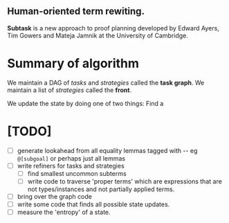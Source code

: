 ## Human-oriented term rewiting.

__Subtask__ is a new approach to proof planning developed by Edward Ayers, Tim Gowers and Mateja Jamnik at the University of Cambridge.

# Summary of algorithm

We maintain a DAG of _tasks_ and _strategies_ called the __task graph__.
We maintain a list of _strategies_ called the __front__.

We update the state by doing one of two things:
Find a 



# [TODO] 

- [ ] generate lookahead from all equality lemmas tagged with -- eg `@[subgoal]` or perhaps just all lemmas
- [ ] write refiners for tasks and strategies
    + [ ] find smallest uncommon subterms
    + [ ] write code to traverse 'proper terms' which are expressions that are not types/instances and not partially applied terms.
- [ ] bring over the graph code
- [ ] write some code that finds all possible state updates.
- [ ] measure the 'entropy' of a state. 

